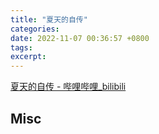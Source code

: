 ```yaml
---
title: "夏天的自传"
categories: 
date: 2022-11-07 00:36:57 +0800
tags: 
excerpt: 
---
```


[夏天的自传 - 哔哩哔哩_bilibili](https://space.bilibili.com/364911936)










## Misc




